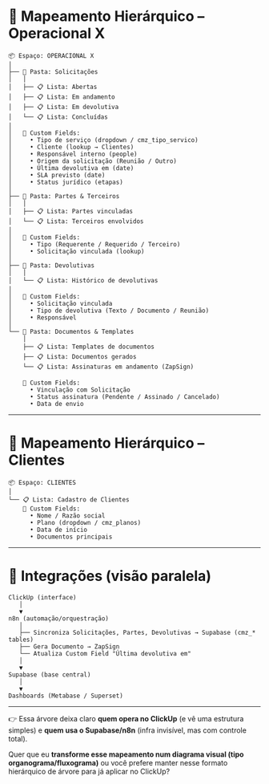 # 🌳 Mapeamento Hierárquico – Operacional X

```
📦 Espaço: OPERACIONAL X
│
├── 📁 Pasta: Solicitações
│   │
│   ├── 📋 Lista: Abertas
│   ├── 📋 Lista: Em andamento
│   ├── 📋 Lista: Em devolutiva
│   └── 📋 Lista: Concluídas
│
│   🔖 Custom Fields:
│     • Tipo de serviço (dropdown / cmz_tipo_servico)
│     • Cliente (lookup → Clientes)
│     • Responsável interno (people)
│     • Origem da solicitação (Reunião / Outro)
│     • Última devolutiva em (date)
│     • SLA previsto (date)
│     • Status jurídico (etapas)
│
├── 📁 Pasta: Partes & Terceiros
│   │
│   ├── 📋 Lista: Partes vinculadas
│   └── 📋 Lista: Terceiros envolvidos
│
│   🔖 Custom Fields:
│     • Tipo (Requerente / Requerido / Terceiro)
│     • Solicitação vinculada (lookup)
│
├── 📁 Pasta: Devolutivas
│   │
│   └── 📋 Lista: Histórico de devolutivas
│
│   🔖 Custom Fields:
│     • Solicitação vinculada
│     • Tipo de devolutiva (Texto / Documento / Reunião)
│     • Responsável
│
└── 📁 Pasta: Documentos & Templates
    │
    ├── 📋 Lista: Templates de documentos
    ├── 📋 Lista: Documentos gerados
    └── 📋 Lista: Assinaturas em andamento (ZapSign)
    
    🔖 Custom Fields:
      • Vinculação com Solicitação
      • Status assinatura (Pendente / Assinado / Cancelado)
      • Data de envio
```

---

# 🌳 Mapeamento Hierárquico – Clientes

```
📦 Espaço: CLIENTES
│
└── 📋 Lista: Cadastro de Clientes
    🔖 Custom Fields:
      • Nome / Razão social
      • Plano (dropdown / cmz_planos)
      • Data de início
      • Documentos principais
```

---

# 🔗 Integrações (visão paralela)

```
ClickUp (interface)
   │
   ▼
n8n (automação/orquestração)
   │
   ├── Sincroniza Solicitações, Partes, Devolutivas → Supabase (cmz_* tables)
   ├── Gera Documento → ZapSign
   └── Atualiza Custom Field "Última devolutiva em"
   │
   ▼
Supabase (base central)
   │
   ▼
Dashboards (Metabase / Superset)
```

---

👉 Essa árvore deixa claro **quem opera no ClickUp** (e vê uma estrutura simples) e **quem usa o Supabase/n8n** (infra invisível, mas com controle total).

Quer que eu **transforme esse mapeamento num diagrama visual (tipo organograma/fluxograma)** ou você prefere manter nesse formato hierárquico de árvore para já aplicar no ClickUp?